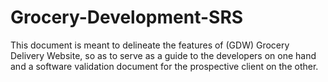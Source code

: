 # Grocery-Development-SRS
This document is meant to delineate the features of  (GDW) Grocery Delivery Website, so as to serve as a guide to the developers on one hand and a software validation document for the prospective client on the other. 
